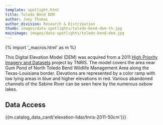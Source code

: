 ```yaml
---
template: spotlight.html
title: Toledo Bend DEM
author: Joey Thomas
author_division: Research & Distribution
thumb: images/data-spotlights/toledo-bend-dem-th.jpg
mainimage: images/data-spotlights/toledo-bend-dem.jpg
---
```


{% import '_macros.html' as m %}

This Digital Elevation Model (DEM) was acquired from a 2011 [High Priority
Imagery and Datasets](high-priority-imagery-datasets) project by TNRIS. The
model covers the area near Gum Pond of North Toledo Bend Wildlife Management
Area along the Texas-Louisiana border. Elevations are represented by a color
ramp with low lying areas in blue and higher elevations in red.  Various
abandoned channels of the Sabine River can be seen here by the numerous oxbow
lakes.


## Data Access
{{m.catalog_data_card('elevation-lidar/tnris-2011-50cm')}}
